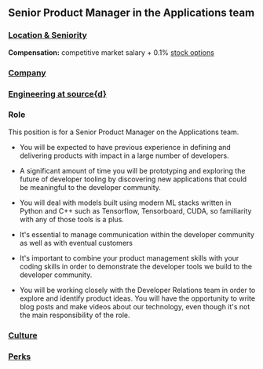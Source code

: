 Senior Product Manager in the Applications team
------------------------------------------

### [Location & Seniority](../sf-location-seniority-section.md)

**Compensation:** competitive market salary + 0.1% [stock options](https://github.com/src-d/guide/blob/master/talent/esop.md)

### [Company](../company-section.md)

### [Engineering at source{d}](../engineering-section.md)

### Role

This position is for a Senior Product Manager on the Applications team. 

- You will be expected to have previous experience in defining and delivering products with impact in a large number of developers. 

- A significant amount of time you will be prototyping and exploring the future of developer tooling by discovering new applications that could be meaningful to the developer community. 

- You will deal with models built using modern ML stacks written in Python and C++ such as Tensorflow, Tensorboard, CUDA, so familiarity with any of those tools is a plus.

- It's essential to manage communication within the developer community as well as with eventual customers

- It's important to combine your product management skills with your coding skills in order to demonstrate the developer tools we build to the developer community. 

- You will be working closely with the Developer Relations team in order to explore and identify product ideas. You will have the opportunity to write blog posts and make videos about our technology, even though it's not the main responsibility of the role. 

### [Culture](../culture-section.md)

### [Perks](../perks-section.md)